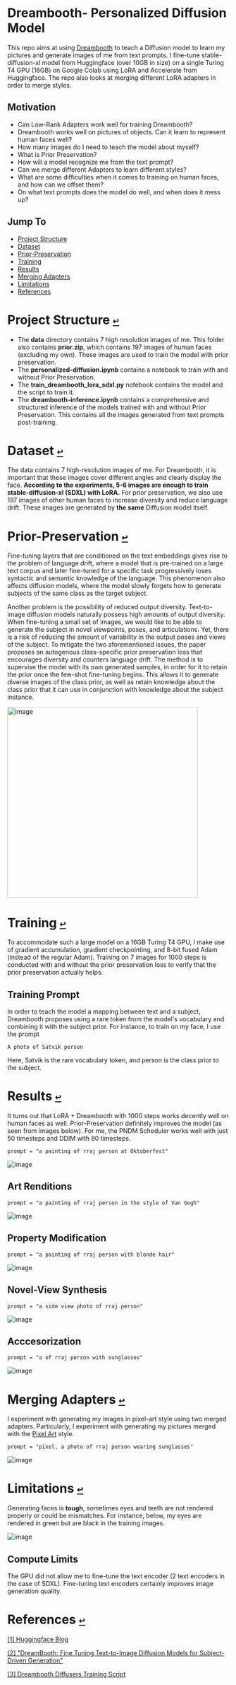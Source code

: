 # Dreambooth- Personalized Diffusion Model
This repo aims at using [Dreambooth](https://dreambooth.github.io/) to teach a Diffusion model to learn my pictures and generate images of me from text prompts. I fine-tune stable-diffusion-xl model from Huggingface (over 10GB in size) on a single Turing T4 GPU (16GB) on Google Colab using LoRA and Accelerate from Huggingface. The repo also looks at merging different LoRA adapters in order to merge styles.

## Motivation 
- Can Low-Rank Adapters work well for training Dreambooth?
- Dreambooth works well on pictures of objects. Can it learn to represent human faces well?
- How many images do I need to teach the model about myself?
- What is Prior Preservation?
- How will a model recognize me from the text prompt?
- Can we merge different Adapters to learn different styles?
- What are some difficulties when it comes to training on human faces, and how can we offset them?
- On what text prompts does the model do well, and when does it mess up?


## Jump To
* <a id="jumpto"></a> [Project Structure](#project-structure-)
* <a id="jumpto"></a> [Dataset](#dataset-)
* <a id="jumpto"></a> [Prior-Preservation](#prior-preservation-)
* <a id="jumpto"></a> [Training](#training-)
* <a id="jumpto"></a> [Results](#results-)
* <a id="jumpto"></a> [Merging Adapters](#merging-adapters-)
* <a id="jumpto"></a> [Limitations](#limitations-)
* <a id="jumpto"></a> [References](#references-)

# Project Structure [`↩`](#jumpto)
- The **data** directory contains 7 high resolution images of me. This folder also contains **prior.zip**, which contains 197 images of human faces (excluding my own). These images are used to train the model with prior preservation.
- The **personalized-diffusion.ipynb** contains a notebook to train with and without Prior Preservation. 
- The **train_dreambooth_lora_sdxl.py** notebook contains the model and the script to train it.
- The **dreambooth-inference.ipynb** contains a comprehensive and structured inference of the models trained with and without Prior Preservation. This contains all the images generated from text prompts post-training.


# Dataset [`↩`](#jumpto)
The data contains 7 high-resolution images of me. For Dreambooth, it is important that these images cover different angles and clearly display the face. **According to the experiments, 5-6 images are enough to train stable-diffusion-xl (SDXL) with LoRA.**  For prior preservation, we also use 197 images of other human faces to increase diversity and reduce language drift. These images are generated by **the same** Diffusion model itself.

# Prior-Preservation [`↩`](#jumpto)
Fine-tuning layers that are conditioned on the text embeddings gives rise to the problem of language drift, where a model that is pre-trained on a large text corpus and later fine-tuned for a specific task progressively loses syntactic and semantic knowledge of the language. This phenomenon also affects diffusion models, where the model slowly forgets how to generate subjects of the same class as the target subject.

Another problem is the possibility of reduced output diversity. Text-to-image diffusion models naturally possess high amounts of output diversity. When fine-tuning a small set of images, we would like to be able to generate the subject in novel viewpoints, poses, and articulations. Yet, there is a risk of reducing the amount of variability in the output poses and views of the subject.
To mitigate the two aforementioned issues, the paper proposes an autogenous class-specific prior preservation loss that encourages diversity and counters language drift. The method is to supervise the model with its own generated samples, in order for it to retain the prior once the few-shot fine-tuning begins. This allows it to generate diverse images of the class prior, as well as retain knowledge about the class prior that it can use in conjunction with knowledge about the subject instance.

<img width="432" alt="image" src="https://github.com/satvikkk/dreambooth/assets/57042606/63784b44-dc48-4c8f-b1fd-9fd03698dd83">


# Training [`↩`](#jumpto)
To accommodate such a large model on a 16GB Turing T4 GPU, I make use of gradient accumulation, gradient checkpointing, and 8-bit fused Adam (instead of the regular Adam). Training on 7 images for 1000 steps is conducted with and without the prior preservation loss to verify that the prior preservation actually helps. 

## Training Prompt 
In order to teach the model a mapping between text and a subject, Dreambooth proposes using a rare token from the model's vocabulary and combining it with the subject prior. For instance, to train on my face, I use the prompt

```
A photo of Satvik person
```

Here, Satvik is the rare vocabulary token, and person is the class prior to the subject.


# Results [`↩`](#jumpto)
 
It turns out that LoRA + Dreambooth with 1000 steps works decently well on human faces as well. Prior-Preservation definitely improves the model (as seen from images below). For me, the PNDM Scheduler works well with just 50 timesteps and DDIM with 80 timesteps. 

```
prompt = "a painting of rraj person at Oktoberfest"
```

![image](https://github.com/rajlm10/dreambooth_lora_merging/assets/57042606/46d9adb9-7142-47f9-886f-5ab2f2db5cf7)

## Art Renditions
```
prompt = "a painting of rraj person in the style of Van Gogh"
```
![image](https://github.com/rajlm10/dreambooth_lora_merging/assets/57042606/9ac1efc8-0a80-4d20-ad46-a3e40cc48bec)

## Property Modification
```
prompt = "a painting of rraj person with blonde hair"
```
![image](https://github.com/rajlm10/dreambooth_lora_merging/assets/57042606/90ce1e46-c89c-40fd-81d5-dbe886264c23)

## Novel-View Synthesis
```
prompt = "a side view photo of rraj person"
```
![image](https://github.com/rajlm10/dreambooth_lora_merging/assets/57042606/9d077d23-1800-42fb-a2ea-edf0c4fa8d6c)

## Acccesorization
```
prompt = "a of rraj person with sunglasses"
```

![image](https://github.com/rajlm10/dreambooth_lora_merging/assets/57042606/d56dd447-902a-44a1-99c6-3ef7d3f4e720)

# Merging Adapters [`↩`](#jumpto)
I experiment with generating my images in pixel-art style using two merged adapters. Particularly, I experiment with generating my pictures merged with the [Pixel Art](https://huggingface.co/nerijs/pixel-art-xl) style.

```
prompt = "pixel, a photo of rraj person wearing sunglasses"
```
![image](https://github.com/rajlm10/dreambooth_lora_merging/assets/57042606/72e3039d-1c60-46ef-9108-38447397473a)

 


# Limitations [`↩`](#jumpto)
Generating faces is **tough**, sometimes eyes and teeth are not rendered properly or could be mismatches. For instance, below, my eyes are rendered in green but are black in the training images.

![image](https://github.com/rajlm10/dreambooth_lora_merging/assets/57042606/a50fc682-5f7f-4183-9680-5fd28d610915)



## Compute Limits
The GPU did not allow me to fine-tune the text encoder (2 text encoders in the case of SDXL). Fine-tuning text encoders certainly improves image generation quality.


# References [`↩`](#jumpto)
[[1] Huggingface Blog](https://huggingface.co/blog/dreambooth) 

[[2] "DreamBooth: Fine Tuning Text-to-Image Diffusion Models for Subject-Driven Generation" ](https://arxiv.org/abs/2208.12242)

[[3] Dreambooth Diffusers Training Script](https://github.com/huggingface/diffusers/blob/main/examples/dreambooth/train_dreambooth_lora_sdxl.py)
